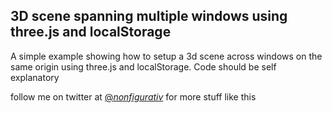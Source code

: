 ## 3D scene spanning multiple windows using three.js and localStorage

A simple example showing how to setup a 3d scene across windows on the same origin using three.js and localStorage. Code should be self explanatory

follow me on twitter at [@_nonfigurativ_](https://twitter.com/_nonfigurativ_) for more stuff like this
